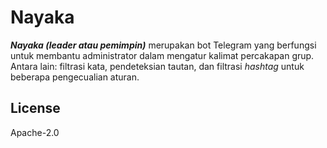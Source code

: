 # Nayaka

**_Nayaka (leader atau pemimpin)_** merupakan bot Telegram yang berfungsi untuk
membantu administrator dalam mengatur kalimat percakapan grup. Antara lain:
filtrasi kata, pendeteksian tautan, dan filtrasi _hashtag_ untuk beberapa
pengecualian aturan.

## License

Apache-2.0
